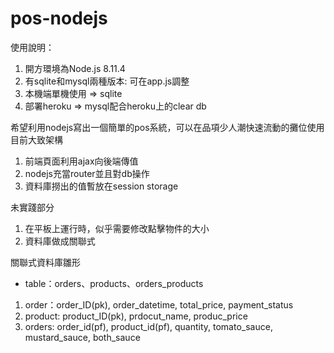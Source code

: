 # pos-nodejs
使用說明：
1. 開方環境為Node.js 8.11.4
2. 有sqlite和mysql兩種版本: 可在app.js調整
3. 本機端單機使用 => sqlite
4. 部署heroku => mysql配合heroku上的clear db

希望利用nodejs寫出一個簡單的pos系統，可以在品項少人潮快速流動的攤位使用
目前大致架構
1. 前端頁面利用ajax向後端傳值
2. nodejs充當router並且對db操作
3. 資料庫撈出的值暫放在session storage

未實踐部分
1. 在平板上運行時，似乎需要修改點擊物件的大小
2. 資料庫做成關聯式

關聯式資料庫雛形
- table：orders、products、orders_products
1. order：order_ID(pk), order_datetime, total_price, payment_status
2. product: product_ID(pk), prdocut_name, produc_price
3. orders: order_id(pf), product_id(pf), quantity, tomato_sauce, mustard_sauce, both_sauce

